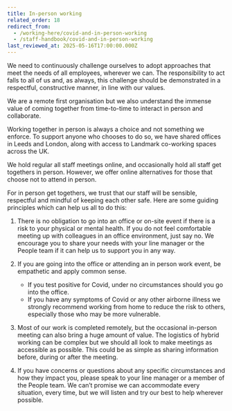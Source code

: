 ```yaml
---
title: In-person working
related_order: 18
redirect_from:
  - /working-here/covid-and-in-person-working
  - /staff-handbook/covid-and-in-person-working
last_reviewed_at: 2025-05-16T17:00:00.000Z
---
```

We need to continuously challenge ourselves to adopt approaches that meet the needs of all employees, wherever we can. The responsibility to act falls to all of us and, as always, this challenge should be demonstrated in a respectful, constructive manner, in line with our values.

We are a remote first organisation but we also understand the immense value of coming together from time-to-time to interact in person and collaborate.

Working together in person is always a choice and not something we enforce. To support anyone who chooses to do so, we have shared offices in Leeds and London, along with access to Landmark co-working spaces across the UK. 

We hold regular all staff meetings online, and occasionally hold all staff get togethers in person. However, we offer online alternatives for those that choose not to attend in person.

For in person get togethers, we trust that our staff will be sensible, respectful and mindful of keeping each other safe. Here are some guiding principles which can help us all to do this:

1. There is no obligation to go into an office or on-site event if there is a risk to your physical or mental health. If you do not feel comfortable meeting up with colleagues in an office environment, just say no. We encourage you to share your needs with your line manager or the People team if it can help us to support you in any way.
2. If you are going into the office or attending an in person work event, be empathetic and apply common sense.

   * If you test positive for Covid, under no circumstances should you go into the office.
   * If you have any symptoms of Covid or any other airborne illness we strongly recommend working from home to reduce the risk to others, especially those who may be more vulnerable.
3. Most of our work is completed remotely, but the occasional in-person meeting can also bring a huge amount of value. The logistics of hybrid working can be complex but we should all look to make meetings as accessible as possible. This could be as simple as sharing information before, during or after the meeting.
4. If you have concerns or questions about any specific circumstances and how they impact you, please speak to your line manager or a member of the People team. We can’t promise we can accommodate every situation, every time, but we will listen and try our best to help wherever possible.